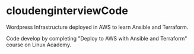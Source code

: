 # cloudenginterviewCode
Wordpress Infrastructure deployed in AWS to learn Ansible and Terraform.

Code develop by completing "Deploy to AWS with Ansible and Terraform" course on Linux Academy.
